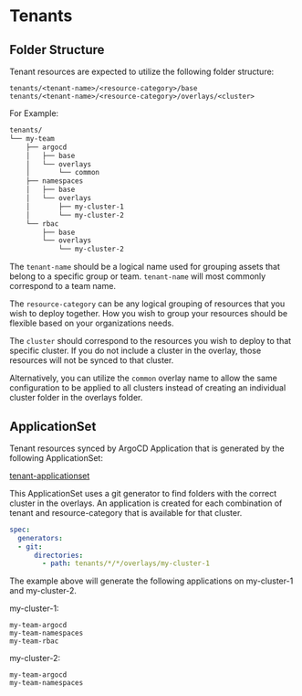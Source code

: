 # Tenants

## Folder Structure

Tenant resources are expected to utilize the following folder structure:

```
tenants/<tenant-name>/<resource-category>/base
tenants/<tenant-name>/<resource-category>/overlays/<cluster>
```

For Example:

```sh
tenants/
└── my-team
    ├── argocd
    │   ├── base
    │   └── overlays
    │       └── common
    ├── namespaces
    │   ├── base
    │   └── overlays
    │       ├── my-cluster-1
    │       └── my-cluster-2
    └── rbac
        ├── base
        └── overlays
            └── my-cluster-2
```

The `tenant-name` should be a logical name used for grouping assets that belong to a specific group or team.  `tenant-name` will most commonly correspond to a team name.

The `resource-category` can be any logical grouping of resources that you wish to deploy together.  How you wish to group your resources should be flexible based on your organizations needs.

The `cluster` should correspond to the resources you wish to deploy to that specific cluster.  If you do not include a cluster in the overlay, those resources will not be synced to that cluster.

Alternatively, you can utilize the `common` overlay name to allow the same configuration to be applied to all clusters instead of creating an individual cluster folder in the overlays folder.

## ApplicationSet

Tenant resources synced by ArgoCD Application that is generated by the following ApplicationSet:

[tenant-applicationset](../components/argocd/apps/base/tenants-applicationset.yaml)

This ApplicationSet uses a git generator to find folders with the correct cluster in the overlays.  An application is created for each combination of tenant and resource-category that is available for that cluster.

```yaml
spec:
  generators:
  - git:
      directories:
        - path: tenants/*/*/overlays/my-cluster-1
```

The example above will generate the following applications on my-cluster-1 and my-cluster-2.

my-cluster-1:

```
my-team-argocd
my-team-namespaces
my-team-rbac
```

my-cluster-2:

```
my-team-argocd
my-team-namespaces
```
